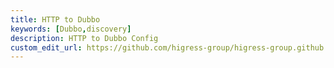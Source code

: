 ```yaml
---
title: HTTP to Dubbo
keywords: [Dubbo,discovery]
description: HTTP to Dubbo Config
custom_edit_url: https://github.com/higress-group/higress-group.github.io/blob/main/src/content/docs/latest/en/user/dubbo-http2rpc.md
---
```

